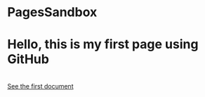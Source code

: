 # PagesSandbox
<h1>
Hello, this is my first page using GitHub
</h1><br>
<a href="FirstDocument.md" img src=https://en.wikipedia.org/wiki/Capacitor#/media/File:Capacitors_(7189597135).jpg>See the first document</a>

